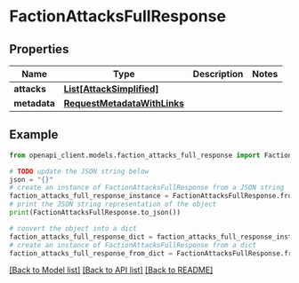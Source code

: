 # FactionAttacksFullResponse


## Properties

Name | Type | Description | Notes
------------ | ------------- | ------------- | -------------
**attacks** | [**List[AttackSimplified]**](AttackSimplified.md) |  | 
**metadata** | [**RequestMetadataWithLinks**](RequestMetadataWithLinks.md) |  | 

## Example

```python
from openapi_client.models.faction_attacks_full_response import FactionAttacksFullResponse

# TODO update the JSON string below
json = "{}"
# create an instance of FactionAttacksFullResponse from a JSON string
faction_attacks_full_response_instance = FactionAttacksFullResponse.from_json(json)
# print the JSON string representation of the object
print(FactionAttacksFullResponse.to_json())

# convert the object into a dict
faction_attacks_full_response_dict = faction_attacks_full_response_instance.to_dict()
# create an instance of FactionAttacksFullResponse from a dict
faction_attacks_full_response_from_dict = FactionAttacksFullResponse.from_dict(faction_attacks_full_response_dict)
```
[[Back to Model list]](../README.md#documentation-for-models) [[Back to API list]](../README.md#documentation-for-api-endpoints) [[Back to README]](../README.md)



